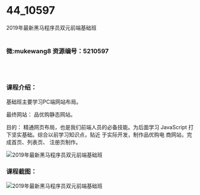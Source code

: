 # 44_10597
2019年最新黑马程序员双元前端基础班
<br/></br>
<h3>微:mukewang8 资源编号：5210597</h3>
<br/></br>
<h3>课程介绍：</h3>
<p>基础班主要学习PC端网站布局。</p>
<p>最终网站： 品优购静态网站。</p>
<p>目的： 精通网页布局，也是我们<a title="查看与 前端 相关的文章" target="_blank">前端</a>人员的必备技能。为后面学习 JavaScript 打下坚实基础。综合以前学习知识点，贴近 于实际开发，制作品优购电 商网站，完成首页、列表页、 注册页制作。</p>
<p><img src="https://www.ko996.com/wp-content/uploads/img/2020/02/1-126-300x224.png" alt="2019年最新黑马程序员双元前端基础班"></p>
<div class="info-desc">
<h3>课程截图：</h3>
<p><img src="https://www.ko996.com/wp-content/uploads/img/2020/02/11-122.png" alt="2019年最新黑马程序员双元前端基础班"></p>


			
</div>
